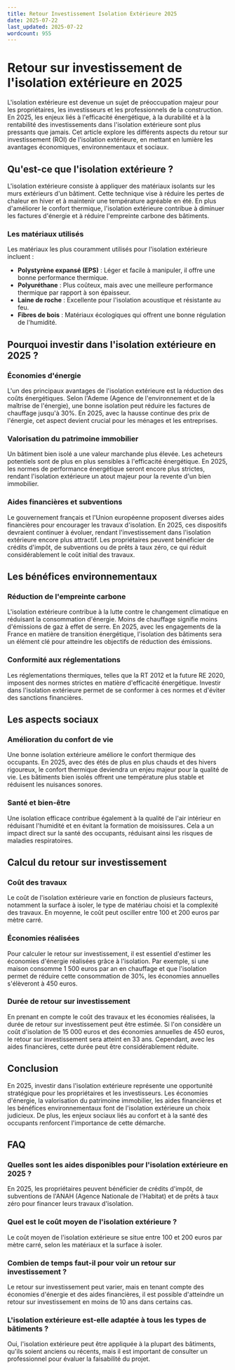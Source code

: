 ```yaml
---
title: Retour Investissement Isolation Extérieure 2025
date: 2025-07-22
last_updated: 2025-07-22
wordcount: 955
---
```


# Retour sur investissement de l'isolation extérieure en 2025

L'isolation extérieure est devenue un sujet de préoccupation majeur pour les propriétaires, les investisseurs et les professionnels de la construction. En 2025, les enjeux liés à l'efficacité énergétique, à la durabilité et à la rentabilité des investissements dans l'isolation extérieure sont plus pressants que jamais. Cet article explore les différents aspects du retour sur investissement (ROI) de l'isolation extérieure, en mettant en lumière les avantages économiques, environnementaux et sociaux.

## Qu'est-ce que l'isolation extérieure ?

L'isolation extérieure consiste à appliquer des matériaux isolants sur les murs extérieurs d'un bâtiment. Cette technique vise à réduire les pertes de chaleur en hiver et à maintenir une température agréable en été. En plus d'améliorer le confort thermique, l'isolation extérieure contribue à diminuer les factures d'énergie et à réduire l'empreinte carbone des bâtiments.

### Les matériaux utilisés

Les matériaux les plus couramment utilisés pour l'isolation extérieure incluent :

- **Polystyrène expansé (EPS)** : Léger et facile à manipuler, il offre une bonne performance thermique.
- **Polyuréthane** : Plus coûteux, mais avec une meilleure performance thermique par rapport à son épaisseur.
- **Laine de roche** : Excellente pour l'isolation acoustique et résistante au feu.
- **Fibres de bois** : Matériaux écologiques qui offrent une bonne régulation de l'humidité.

## Pourquoi investir dans l'isolation extérieure en 2025 ?

### Économies d'énergie

L'un des principaux avantages de l'isolation extérieure est la réduction des coûts énergétiques. Selon l'Ademe (Agence de l'environnement et de la maîtrise de l'énergie), une bonne isolation peut réduire les factures de chauffage jusqu'à 30%. En 2025, avec la hausse continue des prix de l'énergie, cet aspect devient crucial pour les ménages et les entreprises.

### Valorisation du patrimoine immobilier

Un bâtiment bien isolé a une valeur marchande plus élevée. Les acheteurs potentiels sont de plus en plus sensibles à l'efficacité énergétique. En 2025, les normes de performance énergétique seront encore plus strictes, rendant l'isolation extérieure un atout majeur pour la revente d'un bien immobilier.

### Aides financières et subventions

Le gouvernement français et l'Union européenne proposent diverses aides financières pour encourager les travaux d'isolation. En 2025, ces dispositifs devraient continuer à évoluer, rendant l'investissement dans l'isolation extérieure encore plus attractif. Les propriétaires peuvent bénéficier de crédits d'impôt, de subventions ou de prêts à taux zéro, ce qui réduit considérablement le coût initial des travaux.

## Les bénéfices environnementaux

### Réduction de l'empreinte carbone

L'isolation extérieure contribue à la lutte contre le changement climatique en réduisant la consommation d'énergie. Moins de chauffage signifie moins d'émissions de gaz à effet de serre. En 2025, avec les engagements de la France en matière de transition énergétique, l'isolation des bâtiments sera un élément clé pour atteindre les objectifs de réduction des émissions.

### Conformité aux réglementations

Les réglementations thermiques, telles que la RT 2012 et la future RE 2020, imposent des normes strictes en matière d'efficacité énergétique. Investir dans l'isolation extérieure permet de se conformer à ces normes et d'éviter des sanctions financières.

## Les aspects sociaux

### Amélioration du confort de vie

Une bonne isolation extérieure améliore le confort thermique des occupants. En 2025, avec des étés de plus en plus chauds et des hivers rigoureux, le confort thermique deviendra un enjeu majeur pour la qualité de vie. Les bâtiments bien isolés offrent une température plus stable et réduisent les nuisances sonores.

### Santé et bien-être

Une isolation efficace contribue également à la qualité de l'air intérieur en réduisant l'humidité et en évitant la formation de moisissures. Cela a un impact direct sur la santé des occupants, réduisant ainsi les risques de maladies respiratoires.

## Calcul du retour sur investissement

### Coût des travaux

Le coût de l'isolation extérieure varie en fonction de plusieurs facteurs, notamment la surface à isoler, le type de matériau choisi et la complexité des travaux. En moyenne, le coût peut osciller entre 100 et 200 euros par mètre carré.

### Économies réalisées

Pour calculer le retour sur investissement, il est essentiel d'estimer les économies d'énergie réalisées grâce à l'isolation. Par exemple, si une maison consomme 1 500 euros par an en chauffage et que l'isolation permet de réduire cette consommation de 30%, les économies annuelles s'élèveront à 450 euros.

### Durée de retour sur investissement

En prenant en compte le coût des travaux et les économies réalisées, la durée de retour sur investissement peut être estimée. Si l'on considère un coût d'isolation de 15 000 euros et des économies annuelles de 450 euros, le retour sur investissement sera atteint en 33 ans. Cependant, avec les aides financières, cette durée peut être considérablement réduite.

## Conclusion

En 2025, investir dans l'isolation extérieure représente une opportunité stratégique pour les propriétaires et les investisseurs. Les économies d'énergie, la valorisation du patrimoine immobilier, les aides financières et les bénéfices environnementaux font de l'isolation extérieure un choix judicieux. De plus, les enjeux sociaux liés au confort et à la santé des occupants renforcent l'importance de cette démarche.

## FAQ

### Quelles sont les aides disponibles pour l'isolation extérieure en 2025 ?

En 2025, les propriétaires peuvent bénéficier de crédits d'impôt, de subventions de l'ANAH (Agence Nationale de l'Habitat) et de prêts à taux zéro pour financer leurs travaux d'isolation.

### Quel est le coût moyen de l'isolation extérieure ?

Le coût moyen de l'isolation extérieure se situe entre 100 et 200 euros par mètre carré, selon les matériaux et la surface à isoler.

### Combien de temps faut-il pour voir un retour sur investissement ?

Le retour sur investissement peut varier, mais en tenant compte des économies d'énergie et des aides financières, il est possible d'atteindre un retour sur investissement en moins de 10 ans dans certains cas.

### L'isolation extérieure est-elle adaptée à tous les types de bâtiments ?

Oui, l'isolation extérieure peut être appliquée à la plupart des bâtiments, qu'ils soient anciens ou récents, mais il est important de consulter un professionnel pour évaluer la faisabilité du projet.